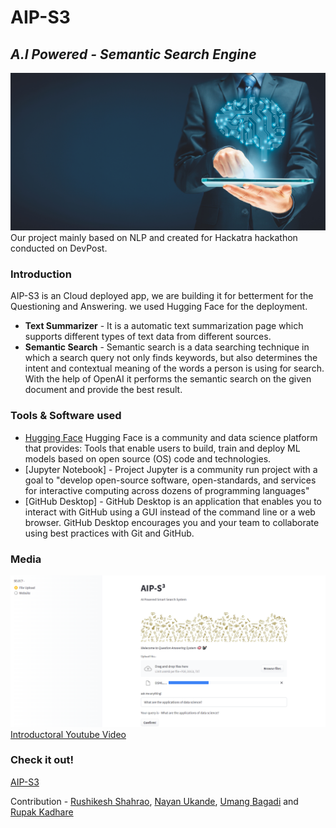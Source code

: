 # AIP-S3
## *A.I Powered - Semantic Search Engine*
![enter image description here](https://github.com/nayanukande/AIP-S3/blob/main/asserts/banner_image.jpg)
Our project mainly based on NLP and created for Hackatra hackathon conducted on DevPost.

### Introduction
AIP-S3 is an Cloud deployed app, we are building it for betterment for the Questioning and Answering. we used Hugging Face for the deployment. 

 - **Text Summarizer** - It is a automatic text summarization page which supports different types of text data from different sources.
 - **Semantic Search** - Semantic search is a data searching technique in which a search query not only finds keywords, but also determines the intent and contextual meaning of the words a person is using for search. With the help of OpenAI it performs the semantic search on the given document and provide the best result.

### Tools & Software used

 - [Hugging Face](https://huggingface.co/) Hugging Face is a community and data science platform that provides: Tools that enable users to build, train and deploy ML models based on open source (OS) code and technologies.
 - [Jupyter Notebook] - Project Jupyter is a community run project with a goal to "develop open-source software, open-standards, and services for interactive computing across dozens of programming languages"
 - [GitHub Desktop] - GitHub Desktop is an application that enables you to interact with GitHub using a GUI instead of the command line or a web browser. GitHub Desktop encourages you and your team to collaborate using best practices with Git and GitHub.
 
### Media
![Homepage](https://github.com/nayanukande/AIP-S3/blob/main/asserts/result_image.png) 
[Introductoral Youtube Video](https://www.youtube.com/watch?v=5jmUvLtXAzY)

### Check it out!
[AIP-S3](https://huggingface.co/spaces/rushi29/AIP_pdf)


Contribution - [Rushikesh Shahrao](https://github.com/shaharao-rushikesh), [Nayan Ukande](https://github.com/nayanukande), [Umang Bagadi](https://github.com/umangbagadi03) and [Rupak Kadhare](https://github.com/RupakKadhare15)

